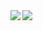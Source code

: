 <a>
<img align="left" src="https://github-readme-stats.vercel.app/api?username=CoGian&show_icons=true&theme=default" />
</a>
<a>
<img align="left" src="https://github-readme-stats.vercel.app/api/top-langs/?username=CoGian&layout=compact&theme=default&hide=html" />
</a>
